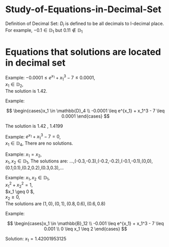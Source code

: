 # Study-of-Equations-in-Decimal-Set
Definition of Decimal Set: $D_l$ is defined to be all decimals to l-decimal place. \
For example, $-0.1 \in \mathbb{D} _1$ but $0.11 \notin \mathbb{D} _1$

# Equations that solutions are located in decimal set
Example:
$-0.0001 \leq e^{x_1} + x_1^3 - 7 \leq 0.0001$, \
$x_1 \in \mathbb{D} _2$, \
The solution is $1.42$.


Example:

$$
\begin{cases}x_1 \in \mathbb{D}_4  \\
-0.0001 \leq e^{x_1} + x_1^3 - 7 \leq 0.0001
\end{cases} 
$$


The solution is $1.42$ , $1.4199$

Example:
$e^{x_1} + x_1^3 - 7 = 0$, \
$x_1 \in \mathbb{D} _4$, 
There are no solutions.

Example:
$x_1 =  x_2$, \
$x_1,x_2 \in \mathbb{D} _1$, 
The solutions are: ...,(-0.3,-0.3),(-0.2,-0.2),(-0.1,-0.1),(0,0),(0.1,0.1),(0.2,0.2),(0.3,0.3),...


Example: $x_1, x_2 \in \mathbb{D} _1$, \
$x_1^2 + x_2^2 = 1$, \
$x_1 \geq 0 $, \
$x_2 \geq 0$, \
The solutions are $(1,0),(0,1),(0.8,0.6),(0.6,0.8)$


Example:

$$
\begin{cases}x_1 \in \mathbb{B}_12  \\
-0.001 \leq e^{x_1} + x_1^3 - 7 \leq 0.001 \\
0 \leq x_1 \leq 2
\end{cases} 
$$


Solution:  $x_1 = 1.42001953125$
